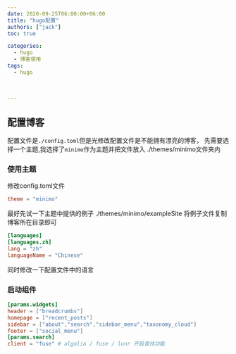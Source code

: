 ```yaml
---
date: 2020-09-25T06:00:00+06:00
title: "hugo配置"
authors: ["jack"]
toc: true

categories:
  - hugo
  - 博客使用
tags:
  - hugo
   
 
 
---
```



## 配置博客
配置文件是`./config.toml`但是光修改配置文件是不能拥有漂亮的博客，
先需要选择一个主题,我选择了`minimo`作为主题并把文件放入
./themes/minimo文件夹内

### 使用主题
修改config.toml文件
```toml
theme = "minimo"
```

最好先试一下主题中提供的例子 ./themes/minimo/exampleSite
将例子文件复制博客所在目录即可
```toml
[languages]
[languages.zh]
lang = "zh"
languageName = "Chinese"
```
同时修改一下配置文件中的语言
 
### 启动组件
```toml
[params.widgets]
header = ["breadcrumbs"]
homepage = ["recent_posts"]
sidebar = ["about","search","sidebar_menu","taxonomy_cloud"]
footer = ["social_menu"]
[params.search]
client = "fuse" # algolia / fuse / lunr 开启查找功能

```
 